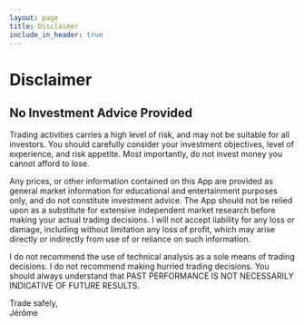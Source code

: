 ```yaml
---
layout: page
title: Disclaimer
include_in_header: true
---
```


# Disclaimer

## No Investment Advice Provided

Trading activities carries a high level of risk, and may not be suitable for all investors. You should carefully consider your investment objectives, level of experience, and risk appetite. Most importantly, do not invest money you cannot afford to lose.

Any prices, or other information contained on this App are provided as general market information for educational and entertainment purposes only, and do not constitute investment advice. The App should not be relied upon as a substitute for extensive independent market research before making your actual trading decisions. I will not accept liability for any loss or damage, including without limitation any loss of profit, which may arise directly or indirectly from use of or reliance on such information.

I do not recommend the use of technical analysis as a sole means of trading decisions. I do not recommend making hurried trading decisions. You should always understand that PAST PERFORMANCE IS NOT NECESSARILY INDICATIVE OF FUTURE RESULTS.

Trade safely,<br>
Jérôme
